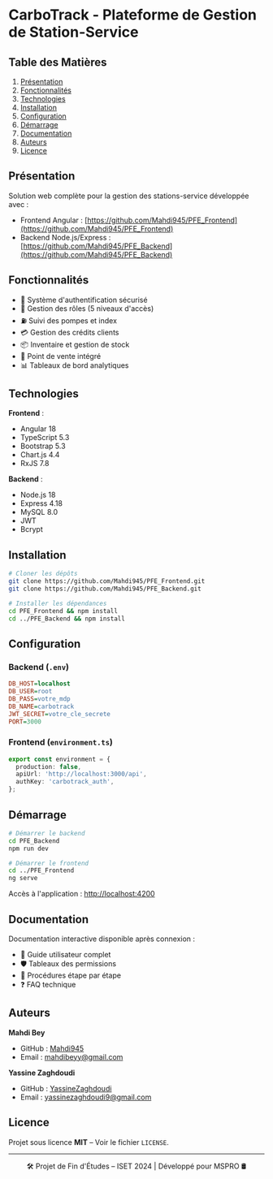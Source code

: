 # CarboTrack - Plateforme de Gestion de Station-Service

## Table des Matières

1. [Présentation](#présentation)
2. [Fonctionnalités](#fonctionnalités)
3. [Technologies](#technologies)
4. [Installation](#installation)
5. [Configuration](#configuration)
6. [Démarrage](#démarrage)
7. [Documentation](#documentation)
8. [Auteurs](#auteurs)
9. [Licence](#licence)

## Présentation

Solution web complète pour la gestion des stations-service développée avec :

- Frontend Angular :
  [https://github.com/Mahdi945/PFE_Frontend](https://github.com/Mahdi945/PFE_Frontend)
- Backend Node.js/Express :
  [https://github.com/Mahdi945/PFE_Backend](https://github.com/Mahdi945/PFE_Backend)

## Fonctionnalités

- 🔐 Système d'authentification sécurisé
- 👥 Gestion des rôles (5 niveaux d'accès)
- ⛽ Suivi des pompes et index
- 💳 Gestion des crédits clients
- 📦 Inventaire et gestion de stock
- 🧾 Point de vente intégré
- 📊 Tableaux de bord analytiques

## Technologies

**Frontend** :

- Angular 18
- TypeScript 5.3
- Bootstrap 5.3
- Chart.js 4.4
- RxJS 7.8

**Backend** :

- Node.js 18
- Express 4.18
- MySQL 8.0
- JWT
- Bcrypt

## Installation

```bash
# Cloner les dépôts
git clone https://github.com/Mahdi945/PFE_Frontend.git
git clone https://github.com/Mahdi945/PFE_Backend.git

# Installer les dépendances
cd PFE_Frontend && npm install
cd ../PFE_Backend && npm install
```

## Configuration

### Backend (`.env`)

```ini
DB_HOST=localhost
DB_USER=root
DB_PASS=votre_mdp
DB_NAME=carbotrack
JWT_SECRET=votre_cle_secrete
PORT=3000
```

### Frontend (`environment.ts`)

```typescript
export const environment = {
  production: false,
  apiUrl: 'http://localhost:3000/api',
  authKey: 'carbotrack_auth',
};
```

## Démarrage

```bash
# Démarrer le backend
cd PFE_Backend
npm run dev

# Démarrer le frontend
cd ../PFE_Frontend
ng serve
```

Accès à l'application : [http://localhost:4200](http://localhost:4200)

## Documentation

Documentation interactive disponible après connexion :

- 📘 Guide utilisateur complet
- 🛡️ Tableaux des permissions
- 🔁 Procédures étape par étape
- ❓ FAQ technique

## Auteurs

**Mahdi Bey**

- GitHub : [Mahdi945](https://github.com/Mahdi945)
- Email : mahdibeyy@gmail.com

**Yassine Zaghdoudi**

- GitHub : [YassineZaghdoudi](https://github.com/YassineZaghdoudi9)
- Email : yassinezaghdoudi9@gmail.com

## Licence

Projet sous licence **MIT** – Voir le fichier `LICENSE`.

---

<div align="center">
  🛠️ Projet de Fin d'Études – ISET 2024 | Développé pour MSPRO 🛢️
</div>
